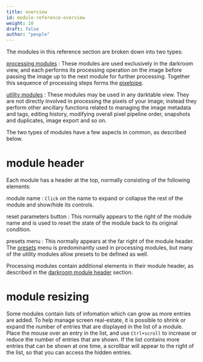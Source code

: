 ```yaml
---
title: overview
id: module-reference-overview
weight: 10
draft: false
author: "people"
---
```


The modules in this reference section are broken down into two types:

[processing modules](./processing-modules/_index.md)
: These modules are used exclusively in the darkroom view, and each performs its processing operation on the image before passing the image up to the next module for further processing. Together this sequence of processing steps forms the [pixelpipe](../darkroom/processing-modules-and-pixelpipe/the-pixelpipe-and-module-order.md).

[utility modules](./utility-modules/_index.md)
: These modules may be used in any darktable view. They are not directly involved in processing the pixels of your image; instead they perform other ancillary functions related to managing the image metadata and tags, editing history, modifying overall pixel pipeline order, snapshots and duplicates, image export and so on.

The two types of modules have a few aspects in common, as described below.

# module header

Each module has a header at the top, normally consisting of the following elements:

module name
: `Click` on the name to expand or collapse the rest of the module and show/hide its controls.

reset parameters button
: This normally appears to the right of the module name and is used to reset the state of the module back to its original condition.

presets  menu
: This normally appears at the far right of the module header. The [presets](../darkroom/interacting-with-modules/presets.md) menu is predominantly used in processing modules, but many of the utility modules allow presets to be defined as well.
 
Processing modules contain additional elements in their module header, as described in the [darkroom module header](../darkroom/interacting-with-modules/module-header.md) section.

# module resizing

Some modules contain lists of infomation which can grow as more entries are added. To help manage screen real-estate, it is possible to shrink or expand the number of entries that are displayed in the list of a module. Place the mouse over an entry in the list, and use `Ctrl+scroll` to increase or reduce the number of entries that are shown. If the list contains more entries that can be shown at one time, a scrollbar will appear to the right of the list, so that you can access the hidden entries.

